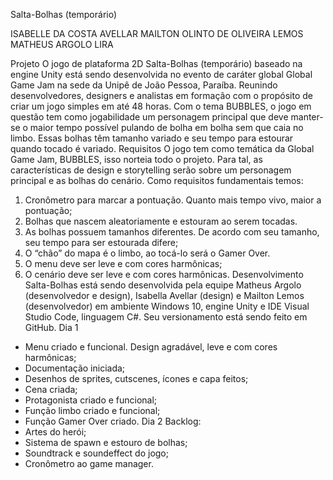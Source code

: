 Salta-Bolhas (temporário)

ISABELLE DA COSTA AVELLAR
MAILTON OLINTO DE OLIVEIRA LEMOS
MATHEUS ARGOLO LIRA

Projeto
O jogo de plataforma 2D Salta-Bolhas (temporário) baseado na engine Unity está sendo desenvolvida no evento de caráter global Global Game Jam na sede da Unipê de João Pessoa, Paraíba. Reunindo desenvolvedores, designers e analistas em formação com o propósito de criar um jogo simples em até 48 horas.
Com o tema BUBBLES, o jogo em questão tem como jogabilidade um personagem principal que deve manter-se o maior tempo possível pulando de bolha em bolha sem que caia no limbo. Essas bolhas têm tamanho variado e seu tempo para estourar quando tocado é variado.
Requisitos
O jogo tem como temática da Global Game Jam, BUBBLES, isso norteia todo o projeto. Para tal, as características de design e storytelling serão sobre um personagem principal e as bolhas do cenário. Como requisitos fundamentais temos:
1.	Cronômetro para marcar a pontuação. Quanto mais tempo vivo, maior a pontuação;
2.	Bolhas que nascem aleatoriamente e estouram ao serem tocadas.
3.	As bolhas possuem tamanhos diferentes. De acordo com seu tamanho, seu tempo para ser estourada difere;
4.	O “chão” do mapa é o limbo, ao tocá-lo será o Gamer Over.
5.	O menu deve ser leve e com cores harmônicas;
6.	O cenário deve ser leve e com cores harmônicas.
Desenvolvimento
Salta-Bolhas está sendo desenvolvida pela equipe Matheus Argolo (desenvolvedor e design), Isabella Avellar (design) e Mailton Lemos (desenvolvedor) em ambiente Windows 10, engine Unity e IDE Visual Studio Code, linguagem C#. Seu versionamento está sendo feito em GitHub.
Dia 1
- Menu criado e funcional. Design agradável, leve e com cores harmônicas;
- Documentação iniciada;
- Desenhos de sprites, cutscenes, ícones e capa feitos;
- Cena criada;
- Protagonista criado e funcional;
- Função limbo criado e funcional;
- Função Gamer Over criado.
Dia 2
Backlog:
- Artes do herói;
- Sistema de spawn e estouro de bolhas;
- Soundtrack e soundeffect do jogo;
- Cronômetro ao game manager.
